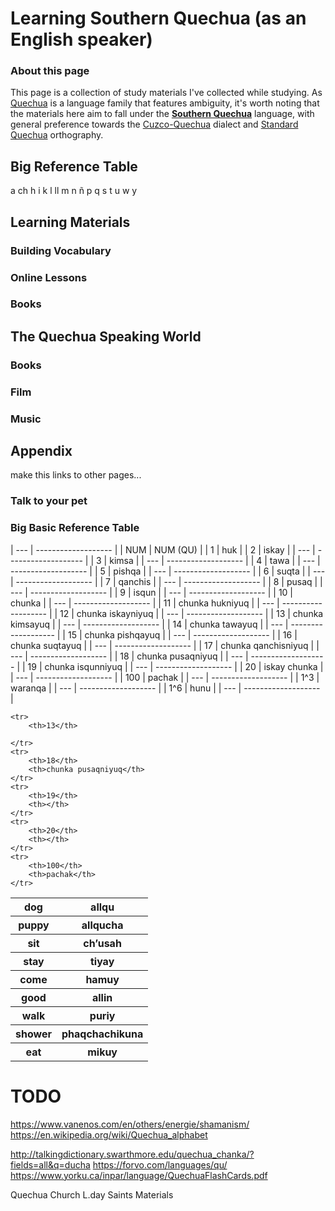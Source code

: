 # Learning Southern Quechua (as an English speaker)

### About this page

This page is a collection of study materials I've collected while studying. As [Quechua](https://en.wikipedia.org/wiki/Quechuan_languages) is a language family that features ambiguity, it's worth noting that the materials here aim to fall under the **[Southern Quechua](https://en.wikipedia.org/wiki/Southern_Quechua)** language, with general preference towards the [Cuzco-Quechua](https://en.wikipedia.org/wiki/Cuzco_Quechua_language) dialect and [Standard Quechua](https://en.wikipedia.org/wiki/Quechua_alphabet) orthography.

## Big Reference Table

a  ch  h  i  k  l  ll  m  n  ñ  p  q  s  t  u  w  y



## Learning Materials

### Building Vocabulary


### Online Lessons


### Books   


## The Quechua Speaking World






### Books




### Film



### Music


## Appendix

make this links to other pages...

### Talk to your pet

### Big Basic Reference Table

| --- | ------------------- |
| NUM | NUM (QU)            |
|   1 | huk                 |
|   2 | iskay               |
| --- | ------------------- |
|   3 | kimsa               |
| --- | ------------------- |
|   4 | tawa                |
| --- | ------------------- |
|   5 | pishqa              |
| --- | ------------------- |
|   6 | suqta               |
| --- | ------------------- |
|   7 | qanchis             |
| --- | ------------------- |
|   8 | pusaq               |
| --- | ------------------- |
|   9 | isqun               |
| --- | ------------------- |
|  10 | chunka              |
| --- | ------------------- |
|  11 | chunka hukniyuq     |
| --- | ------------------- |
|  12 | chunka iskayniyuq   |
| --- | ------------------- |
|  13 | chunka kimsayuq     |
| --- | ------------------- |
|  14 | chunka tawayuq      |
| --- | ------------------- |
|  15 | chunka pishqayuq    |
| --- | ------------------- |
|  16 | chunka suqtayuq     |
| --- | ------------------- |
|  17 | chunka qanchisniyuq |
| --- | ------------------- |
|  18 | chunka pusaqniyuq   |
| --- | ------------------- |
|  19 | chunka isqunniyuq   |
| --- | ------------------- |
|  20 | iskay chunka        |
| --- | ------------------- |
| 100 | pachak              |
| --- | ------------------- |
| 1^3 | waranqa             |
| --- | ------------------- |
| 1^6 | hunu                |
| --- | ------------------- |


    <tr>
        <th>13</th>

    </tr> 
    <tr>
        <th>18</th>
        <th>chunka pusaqniyuq</th>
    </tr> 
    <tr>
        <th>19</th>
        <th></th>
    </tr> 
    <tr>
        <th>20</th>
        <th></th>
    </tr> 
    <tr>
        <th>100</th>
        <th>pachak</th>
    </tr> 
</table>

<table>
    <tr>
        <th>dog</th>
        <th>allqu</th>
    </tr>
    <tr>
        <th>puppy</th>
        <th>allqucha</th>
    </tr>
    <tr>
        <th>sit</th>
        <th>ch’usah</th>
    </tr>
    <tr>
        <th>stay</th>
        <th>tiyay</th>
    </tr>
    <tr>
        <th>come</th>
        <th>hamuy</th>
    </tr>
    <tr>
        <th>good</th>
        <th>allin</th>
    </tr>
    <tr>
        <th>walk</th>
        <th>puriy</th>
    </tr>
    <tr>
        <th>shower</th>
        <th>phaqchachikuna</th>
    </tr>
    <tr>
        <th>eat</th>
        <th>mikuy</th>
    </tr>
</table>

# TODO

https://www.vanenos.com/en/others/energie/shamanism/
https://en.wikipedia.org/wiki/Quechua_alphabet

http://talkingdictionary.swarthmore.edu/quechua_chanka/?fields=all&q=ducha
https://forvo.com/languages/qu/
https://www.yorku.ca/inpar/language/QuechuaFlashCards.pdf

Quechua Church L.day Saints Materials




